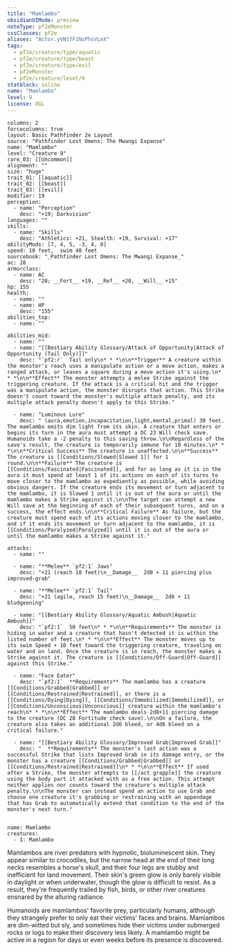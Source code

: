 ```yaml
---
title: "Mamlambo"
obsidianUIMode: preview
noteType: pf2eMonster
cssClasses: pf2e
aliases: "Actor.yVNt7F1NsPhsVLeX" 
tags:
  - pf2e/creature/type/aquatic
  - pf2e/creature/type/beast
  - pf2e/creature/type/evil
  - pf2eMonster
  - pf2e/creature/level/9
statblock: inline
name: "Mamlambo"
level: 9
license: OGL
---
```


```statblock
columns: 2
forcecolumns: true
layout: Basic Pathfinder 2e Layout
source: "Pathfinder Lost Omens: The Mwangi Expanse"
name: "Mamlambo"
level: "Creature 9"
rare_03: [[Uncommon]]
alignment: ""
size: "huge"
trait_01: [[aquatic]]
trait_02: [[beast]]
trait_03: [[evil]]
modifier: 19
perception:
  - name: "Perception"
    desc: "+19; Darkvision"
languages: ""
skills:
  - name: "Skills"
    desc: "Athletics: +21, Stealth: +19, Survival: +17"
abilityMods: [7, 4, 5, -3, 4, 0]
speed: 10 feet,  swim 40 feet
sourcebook: "_Pathfinder Lost Omens: The Mwangi Expanse_"
ac: 28
armorclass:
  - name: AC
    desc: "28; __Fort__ +19, __Ref__ +20, __Will__ +15"
hp: 155
health:
  - name: ""
  - name: HP
    desc: "155"
abilities_top:
  - name: ""

abilities_mid:
  - name: ""
  - name: "[[Bestiary Ability Glossary/Attack of Opportunity|Attack of Opportunity (Tail Only)]]"
    desc: "`pf2:r`  Tail only\n* * *\n\n**Trigger** A creature within the monster's reach uses a manipulate action or a move action, makes a ranged attack, or leaves a square during a move action it's using.\n* * *\n\n**Effect** The monster attempts a melee Strike against the triggering creature. If the attack is a critical hit and the trigger was a manipulate action, the monster disrupts that action. This Strike doesn't count toward the monster's multiple attack penalty, and its multiple attack penalty doesn't apply to this Strike."

  - name: "Luminous Lure"
    desc: " (aura,emotion,incapacitation,light,mental,primal) 30 feet. The mamlambo emits dim light from its skin. A creature that enters or begins its turn in the aura must attempt a DC 23 Will check save. Humanoids take a -2 penalty to this saving throw.\n\nRegardless of the save's result, the creature is temporarily immune for 10 minutes.\n* * *\n\n**Critical Success** The creature is unaffected.\n\n**Success** The creature is [[Conditions/Slowed|Slowed 1]] for 1 round.\n\n**Failure** The creature is [[Conditions/Fascinated|Fascinated]], and for as long as it is in the aura it must spend at least 1 of its actions on each of its turns to move closer to the mamlambo as expediently as possible, while avoiding obvious dangers. If the creature ends its movement or turn adjacent to the mamlambo, it is Slowed 1 until it is out of the aura or until the mamlambo makes a Strike against it.\n\nThe target can attempt a new Will save at the beginning of each of their subsequent turns, and on a success, the effect ends.\n\n**Critical Failure** As failure, but the creature must spend each of its actions moving closer to the mamlambo, and if it ends its movement or turn adjacent to the mamlambo, it is [[Conditions/Paralyzed|Paralyzed]] until it is out of the aura or until the mamlambo makes a Strike against it."

attacks:
  - name: ""

  - name: "**Melee** `pf2:1` Jaws"
    desc: "+21 (reach 10 feet)\n__Damage__  2d8 + 11 piercing plus improved-grab"

  - name: "**Melee** `pf2:1` Tail"
    desc: "+21 (agile, reach 15 feet)\n__Damage__  2d6 + 11 bludgeoning"

  - name: "[[Bestiary Ability Glossary/Aquatic Ambush|Aquatic Ambush]]"
    desc: "`pf2:1`  50 feet\n* * *\n\n**Requirements** The monster is hiding in water and a creature that hasn't detected it is within the listed number of feet.\n* * *\n\n**Effect** The monster moves up to its swim Speed + 10 feet toward the triggering creature, traveling on water and on land. Once the creature is in reach, the monster makes a Strike against it. The creature is [[Conditions/Off-Guard|Off-Guard]] against this Strike."

  - name: "Face Eater"
    desc: "`pf2:1`  **Requirements** The mamlambo has a creature [[Conditions/Grabbed|Grabbed]] or [[Conditions/Restrained|Restrained]], or there is a [[Conditions/Dying|Dying]], [[Conditions/Immobilized|Immobilized]], or [[Conditions/Unconscious|Unconscious]] creature within the mamlambo's reach\n* * *\n\n**Effect** The mamlambo deals 2d8+11 piercing damage to the creature (DC 28 Fortitude check save).\n\nOn a failure, the creature also takes an additional 2d6 bleed, or 4d6 bleed on a critical failure."

  - name: "[[Bestiary Ability Glossary/Improved Grab|Improved Grab]]"
    desc: "  **Requirements** The monster's last action was a successful Strike that lists Improved Grab in its damage entry, or the monster has a creature [[Conditions/Grabbed|Grabbed]] or [[Conditions/Restrained|Restrained]]\n* * *\n\n**Effect** If used after a Strike, the monster attempts to [[/act grapple]] the creature using the body part it attacked with as a free action. This attempt neither applies nor counts toward the creature's multiple attack penalty.\n\nThe monster can instead spend an action to use Grab and choose one creature it's grabbing or restraining with an appendage that has Grab to automatically extend that condition to the end of the monster's next turn."
 
```

```encounter-table
name: Mamlambo
creatures:
  - 1: Mamlambo
```



Mamlambos are river predators with hypnotic, bioluminescent skin. They appear similar to crocodiles, but the narrow head at the end of their long necks resembles a horse's skull, and their four legs are stubby and inefficient for land movement. Their skin's green glow is only barely visible in daylight or when underwater, though the glow is difficult to resist. As a result, they're frequently trailed by fish, birds, or other river creatures ensnared by the alluring radiance.

Humanoids are mamlambos' favorite prey, particularly humans, although they strangely prefer to only eat their victims' faces and brains. Mamlambos are dim-witted but sly, and sometimes hide their victims under submerged rocks or logs to make their discovery less likely. A mamlambo might be active in a region for days or even weeks before its presence is discovered.
